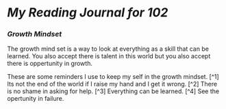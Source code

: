 # ***My Reading Journal for 102***
### _Growth Mindset_
The growth mind set is a way to look at everything as a skill that can be learned.
You also accept there is talent in this world but you also accept there is oppertunity in growth.

These are some reminders I use to keep my self in the growth mindset.
[^1] Its not the end of the world if I raise my hand and I get it wrong.
[^2] There is no shame in asking for help.
[^3] Everything can be learned.
[^4] See the opertunity in failure.
